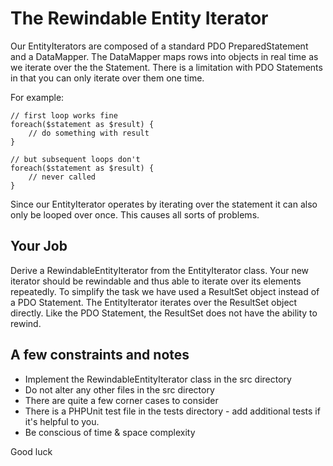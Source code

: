 The Rewindable Entity Iterator
==============================

Our EntityIterators are composed of a standard PDO PreparedStatement and a 
DataMapper.  The DataMapper maps rows into objects in real time as we iterate 
over the the Statement.  There is a limitation with PDO Statements in that you
can only iterate over them one time.  

For example:

    // first loop works fine
    foreach($statement as $result) {
        // do something with result
    }
    
    // but subsequent loops don't
    foreach($statement as $result) {
        // never called 
    }

Since our EntityIterator operates by iterating over the statement it 
can also only be looped over once.  This causes all sorts of problems.

Your Job
--------

Derive a RewindableEntityIterator from the EntityIterator class.  Your new 
iterator should be rewindable and thus able to iterate over its elements 
repeatedly.  To simplify the task we have used a ResultSet object instead of a 
PDO Statement.  The EntityIterator iterates over the ResultSet object 
directly.  Like the PDO Statement, the ResultSet does not have the ability to rewind.

A few constraints and notes
---------------------------

* Implement the RewindableEntityIterator class in the src directory
* Do not alter any other files in the src directory
* There are quite a few corner cases to consider
* There is a PHPUnit test file in the tests directory - add additional tests if it's helpful to you.
* Be conscious of time & space complexity

Good luck